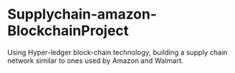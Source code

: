 # Supplychain-amazon-BlockchainProject
Using Hyper-ledger block-chain technology, building a supply chain network similar to ones used by Amazon and Walmart. 
